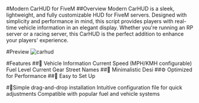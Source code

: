 #Modern CarHUD for FiveM
##Overview
Modern CarHUD is a sleek, lightweight, and fully customizable HUD for FiveM servers. Designed with simplicity and performance in mind, this script provides players with real-time vehicle information in an elegant display. Whether you're running an RP server or a racing server, this CarHUD is the perfect addition to enhance your players' experience.

#Preview
![carhud](https://github.com/user-attachments/assets/3b5a821c-377f-4802-bfee-a30af782bb40)


#Features
##🚗 Vehicle Information
Current Speed (MPH/KMH configurable)
Fuel Level
Current Gear
Street Names
##🌟 Minimalistic Desi
##⚙️ Optimized for Performance
##🔧 Easy to Set Up

#🔧Simple drag-and-drop installation
Intuitive configuration file for quick adjustments
Compatible with popular fuel and vehicle systems
